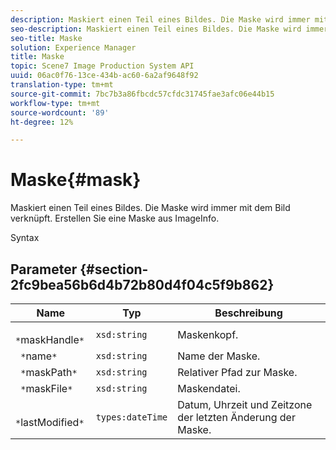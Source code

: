 ```yaml
---
description: Maskiert einen Teil eines Bildes. Die Maske wird immer mit dem Bild verknüpft. Erstellen Sie eine Maske aus ImageInfo.
seo-description: Maskiert einen Teil eines Bildes. Die Maske wird immer mit dem Bild verknüpft. Erstellen Sie eine Maske aus ImageInfo.
seo-title: Maske
solution: Experience Manager
title: Maske
topic: Scene7 Image Production System API
uuid: 06ac0f76-13ce-434b-ac60-6a2af9648f92
translation-type: tm+mt
source-git-commit: 7bc7b3a86fbcdc57cfdc31745fae3afc06e44b15
workflow-type: tm+mt
source-wordcount: '89'
ht-degree: 12%

---
```



# Maske{#mask}

Maskiert einen Teil eines Bildes. Die Maske wird immer mit dem Bild verknüpft. Erstellen Sie eine Maske aus ImageInfo.

Syntax

## Parameter {#section-2fc9bea56b6d4b72b80d4f04c5f9b862}

| Name | Typ | Beschreibung |
|---|---|---|
| ` *`maskHandle`*` | `xsd:string` | Maskenkopf. |
| ` *`name`*` | `xsd:string` | Name der Maske. |
| ` *`maskPath`*` | `xsd:string` | Relativer Pfad zur Maske. |
| ` *`maskFile`*` | `xsd:string` | Maskendatei. |
| ` *`lastModified`*` | `types:dateTime` | Datum, Uhrzeit und Zeitzone der letzten Änderung der Maske. |

